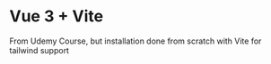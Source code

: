 # Vue 3 + Vite

From Udemy Course, but installation done from scratch with Vite for tailwind support
